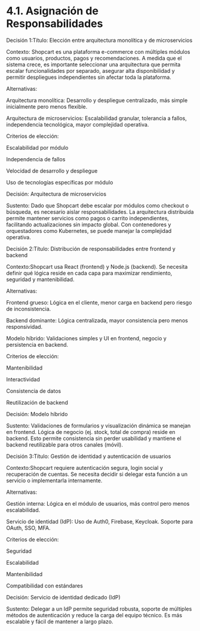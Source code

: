 # 4.1. Asignación de Responsabilidades

Decisión 1:Título: Elección entre arquitectura monolítica y de microservicios

Contexto: Shopcart es una plataforma e-commerce con múltiples módulos como usuarios, productos, pagos y recomendaciones. A medida que el sistema crece, es importante seleccionar una arquitectura que permita escalar funcionalidades por separado, asegurar alta disponibilidad y permitir despliegues independientes sin afectar toda la plataforma.

Alternativas:

Arquitectura monolítica: Desarrollo y despliegue centralizado, más simple inicialmente pero menos flexible.

Arquitectura de microservicios: Escalabilidad granular, tolerancia a fallos, independencia tecnológica, mayor complejidad operativa.

Criterios de elección:

Escalabilidad por módulo

Independencia de fallos

Velocidad de desarrollo y despliegue

Uso de tecnologías específicas por módulo

Decisión: Arquitectura de microservicios

Sustento: Dado que Shopcart debe escalar por módulos como checkout o búsqueda, es necesario aislar responsabilidades. La arquitectura distribuida permite mantener servicios como pagos o carrito independientes, facilitando actualizaciones sin impacto global. Con contenedores y orquestadores como Kubernetes, se puede manejar la complejidad operativa.

Decisión 2:Título: Distribución de responsabilidades entre frontend y backend

Contexto:Shopcart usa React (frontend) y Node.js (backend). Se necesita definir qué lógica reside en cada capa para maximizar rendimiento, seguridad y mantenibilidad.

Alternativas:

Frontend grueso: Lógica en el cliente, menor carga en backend pero riesgo de inconsistencia.

Backend dominante: Lógica centralizada, mayor consistencia pero menos responsividad.

Modelo híbrido: Validaciones simples y UI en frontend, negocio y persistencia en backend.

Criterios de elección:

Mantenibilidad

Interactividad

Consistencia de datos

Reutilización de backend

Decisión: Modelo híbrido

Sustento: Validaciones de formularios y visualización dinámica se manejan en frontend. Lógica de negocio (ej. stock, total de compra) reside en backend. Esto permite consistencia sin perder usabilidad y mantiene el backend reutilizable para otros canales (móvil).

Decisión 3:Título: Gestión de identidad y autenticación de usuarios

Contexto:Shopcart requiere autenticación segura, login social y recuperación de cuentas. Se necesita decidir si delegar esta función a un servicio o implementarla internamente.

Alternativas:

Gestión interna: Lógica en el módulo de usuarios, más control pero menos escalabilidad.

Servicio de identidad (IdP): Uso de Auth0, Firebase, Keycloak. Soporte para OAuth, SSO, MFA.

Criterios de elección:

Seguridad

Escalabilidad

Mantenibilidad

Compatibilidad con estándares

Decisión: Servicio de identidad dedicado (IdP)

Sustento: Delegar a un IdP permite seguridad robusta, soporte de múltiples métodos de autenticación y reduce la carga del equipo técnico. Es más escalable y fácil de mantener a largo plazo.

